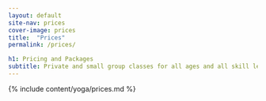 ```yaml
---
layout: default
site-nav: prices
cover-image: prices
title:  "Prices"
permalink: /prices/

h1: Pricing and Packages
subtitle: Private and small group classes for all ages and all skill levels. Personalised attention to prevent and recover from injuries. 
---
```


<div class="Longform Longform--blogpost" markdown="1">
{% include content/yoga/prices.md %}
</div>
